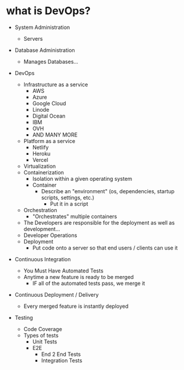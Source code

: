 # what is DevOps?

* System Administration
  * Servers
* Database Administration
  * Manages Databases...

* DevOps
  * Infrastructure as a service
    * AWS
    * Azure
    * Google Cloud
    * Linode
    * Digital Ocean
    * IBM
    * OVH
    * AND MANY MORE
  * Platform as a service
    * Netlify
    * Heroku
    * Vercel
  * Virtualization
  * Containerization
    * Isolation within a given operating system
    * Container
      * Describe an "environment" (os, dependencies, startup scripts, settings, etc.)
        * Put it in a script
  * Orchestration
    * "Orchestrates" multiple containers
  * The Developers are responsible for the deployment as well as development...
  * Developer Operations
  * Deployment
    * Put code onto a server so that end users / clients can use it

* Continuous Integration
  * You Must Have Automated Tests
  * Anytime a new feature is ready to be merged
    * IF all of the automated tests pass, we merge it
* Continuous Deployment / Delivery
  * Every merged feature is instantly deployed


* Testing
  * Code Coverage
  * Types of tests
    * Unit Tests
    * E2E
      * End 2 End Tests
      * Integration Tests